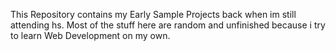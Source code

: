 This Repository contains my Early Sample Projects back when im still attending hs. 
Most of the stuff here are random and unfinished because i try to learn Web Development on my own. 
